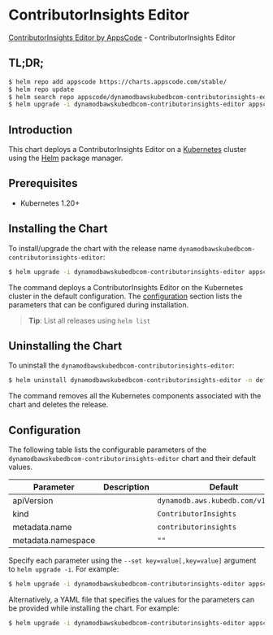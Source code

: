 # ContributorInsights Editor

[ContributorInsights Editor by AppsCode](https://appscode.com) - ContributorInsights Editor

## TL;DR;

```bash
$ helm repo add appscode https://charts.appscode.com/stable/
$ helm repo update
$ helm search repo appscode/dynamodbawskubedbcom-contributorinsights-editor --version=v0.25.0
$ helm upgrade -i dynamodbawskubedbcom-contributorinsights-editor appscode/dynamodbawskubedbcom-contributorinsights-editor -n default --create-namespace --version=v0.25.0
```

## Introduction

This chart deploys a ContributorInsights Editor on a [Kubernetes](http://kubernetes.io) cluster using the [Helm](https://helm.sh) package manager.

## Prerequisites

- Kubernetes 1.20+

## Installing the Chart

To install/upgrade the chart with the release name `dynamodbawskubedbcom-contributorinsights-editor`:

```bash
$ helm upgrade -i dynamodbawskubedbcom-contributorinsights-editor appscode/dynamodbawskubedbcom-contributorinsights-editor -n default --create-namespace --version=v0.25.0
```

The command deploys a ContributorInsights Editor on the Kubernetes cluster in the default configuration. The [configuration](#configuration) section lists the parameters that can be configured during installation.

> **Tip**: List all releases using `helm list`

## Uninstalling the Chart

To uninstall the `dynamodbawskubedbcom-contributorinsights-editor`:

```bash
$ helm uninstall dynamodbawskubedbcom-contributorinsights-editor -n default
```

The command removes all the Kubernetes components associated with the chart and deletes the release.

## Configuration

The following table lists the configurable parameters of the `dynamodbawskubedbcom-contributorinsights-editor` chart and their default values.

|     Parameter      | Description |                    Default                    |
|--------------------|-------------|-----------------------------------------------|
| apiVersion         |             | <code>dynamodb.aws.kubedb.com/v1alpha1</code> |
| kind               |             | <code>ContributorInsights</code>              |
| metadata.name      |             | <code>contributorinsights</code>              |
| metadata.namespace |             | <code>""</code>                               |


Specify each parameter using the `--set key=value[,key=value]` argument to `helm upgrade -i`. For example:

```bash
$ helm upgrade -i dynamodbawskubedbcom-contributorinsights-editor appscode/dynamodbawskubedbcom-contributorinsights-editor -n default --create-namespace --version=v0.25.0 --set apiVersion=dynamodb.aws.kubedb.com/v1alpha1
```

Alternatively, a YAML file that specifies the values for the parameters can be provided while
installing the chart. For example:

```bash
$ helm upgrade -i dynamodbawskubedbcom-contributorinsights-editor appscode/dynamodbawskubedbcom-contributorinsights-editor -n default --create-namespace --version=v0.25.0 --values values.yaml
```
